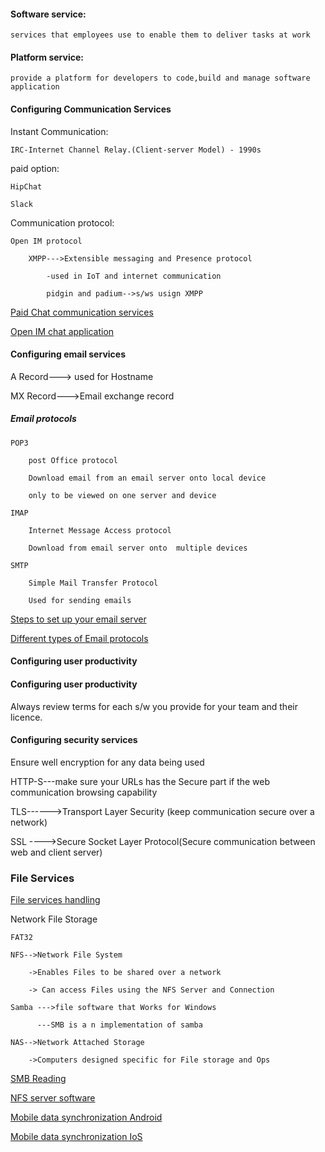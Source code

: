 

#### Software service:

    services that employees use to enable them to deliver tasks at work

#### Platform service:

    provide a platform for developers to code,build and manage software application

#### Configuring Communication Services

Instant Communication:

    IRC-Internet Channel Relay.(Client-server Model) - 1990s

paid option:

    HipChat

    Slack

Communication protocol:

    Open IM protocol

        XMPP--->Extensible messaging and Presence protocol

            -used in IoT and internet communication

            pidgin and padium-->s/ws usign XMPP

[Paid Chat communication services](https://zapier.com/blog/best-team-chat-app/)

[Open IM chat application](https://jabber.at/p/clients/?os=any)

#### Configuring email services

A Record---> used for Hostname

MX Record--->Email exchange record

##### Email protocols

    POP3

        post Office protocol

        Download email from an email server onto local device

        only to be viewed on one server and device

    IMAP

        Internet Message Access protocol

        Download from email server onto  multiple devices

    SMTP

        Simple Mail Transfer Protocol

        Used for sending emails
        
[Steps to set up your email server](https://www.digitalocean.com/community/tutorials/why-you-may-not-want-to-run-your-own-mail-server)

[Different types of Email  protocols](https://blog.servermania.com/what-protocols-send-receive-email-with-the-mail-server/)

#### Configuring user productivity


#### Configuring user productivity

Always review terms for each s/w you provide for your team and their licence.

#### Configuring security services

Ensure well encryption for any data being used

HTTP-S---make sure your URLs has the Secure part if the web communication browsing capability

TLS------>Transport Layer Security (keep communication secure over a network)

SSL ---->Secure Socket Layer Protocol(Secure communication between web and client server)

### File Services

[File services handling](https://www.cloudwards.net/comparison/)

Network File Storage

    FAT32
    
    NFS-->Network File System
    
        ->Enables Files to be shared over a network
        
        -> Can access Files using the NFS Server and Connection
        
    Samba --->file software that Works for Windows
    
          ---SMB is a n implementation of samba
          
    NAS-->Network Attached Storage
    
        ->Computers designed specific for File storage and Ops

[SMB Reading](https://technet.microsoft.com/en-us/library/hh831795(v=ws.11).aspx)

[NFS server software](http://www.linuxfromscratch.org/blfs/view/cvs/basicnet/nfs-utils.html)

[Mobile data synchronization Android](https://support.google.com/android/answer/2819582?hl=en)

[Mobile data synchronization IoS](https://support.apple.com/HT203977#icloud)

